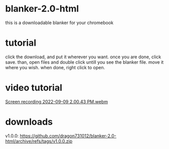 # blanker-2.0-html
this is a downloadable blanker for your chromebook

# tutorial
click the download, and put it wherever you want. once you are done, click save. than, open files and double click untill you see the blanker file. move it where you wish. when done, right click to open.

# video tutorial
[Screen recording 2022-09-09 2.00.43 PM.webm](https://user-images.githubusercontent.com/105754685/189425012-d4c3e9e3-c351-434d-ab86-2274b54f8827.webm)

# downloads
v1.0.0: https://github.com/dragon731012/blanker-2.0-html/archive/refs/tags/v1.0.0.zip
